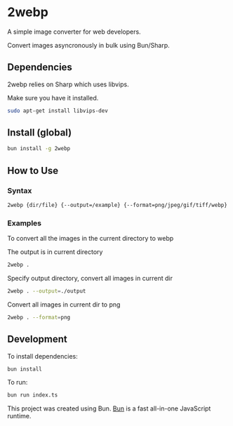 # 2webp

A simple image converter for web developers.

Convert images asyncronously in bulk using Bun/Sharp.


## Dependencies

2webp relies on Sharp which uses libvips.

Make sure you have it installed.
```bash
sudo apt-get install libvips-dev
```

## Install (global)

```bash
bun install -g 2webp
```

## How to Use

### Syntax

```bash
2webp {dir/file} {--output=/example} {--format=png/jpeg/gif/tiff/webp}
```

### Examples

To convert all the images in the current directory to webp

The output is in current directory

```bash
2webp .
```

Specify output directory, convert all images in current dir
```bash
2webp . --output=./output
```

Convert all images in current dir to png
```bash
2webp . --format=png
```

## Development

To install dependencies:

```bash
bun install
```

To run:

```bash
bun run index.ts
```

This project was created using Bun. [Bun](https://bun.sh) is a fast all-in-one JavaScript runtime.
